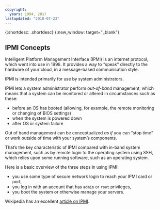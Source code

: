 ```yaml
---
copyright:
  years: 1994, 2017
lastupdated: "2018-07-23"
---
```


{:shortdesc: .shortdesc}
{:new_window: target="_blank"}

## IPMI Concepts

Intelligent Platform Management Interface (IPMI) is an internet protocol, which went into use in 1998. It provides a way to “speak” directly to the hardware of your cloud, in a message-based communication style.

IPMI is intended primarily for use by system administrators.

IPMI lets a system administrator perform _out-of-band_ management, which means that a system can be monitored or altered in circumstances such as these:

 * before an OS has booted (allowing, for example, the remote monitoring or changing of BIOS settings)
 * when the system is powered down
 * after OS or system failure 

Out of band management can be conceptualized _as if_ you can “stop time” or work outside of time with your system’s components.

That’s the key characteristic of IPMI compared with in-band system management, such as by remote login to the operating system using SSH, which relies upon some running software, such as an operating system.

Here is a basic overview of the three steps in using IPMI:
* you use some type of secure network login to reach your IPMI card or port, 
* you log in with an account that has `admin` or `root` privileges,  
* you boot the system or otherwise manage your servers.


Wikipedia has an excellent [article on IPMI](https://en.wikipedia.org/wiki/Intelligent_Platform_Management_Interface).
